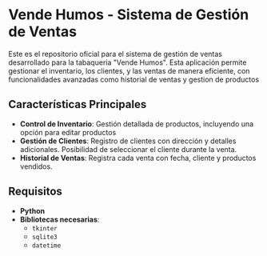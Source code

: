 # Vende Humos - Sistema de Gestión de Ventas

Este es el repositorio oficial para el sistema de gestión de ventas desarrollado para la tabaquería "Vende Humos". Esta aplicación permite gestionar el inventario, los clientes, y las ventas de manera eficiente, con funcionalidades avanzadas como historial de ventas y gestion de productos

## Características Principales

- **Control de Inventario**: Gestión detallada de productos, incluyendo una opción para editar productos
- **Gestión de Clientes**: Registro de clientes con dirección y detalles adicionales. Posibilidad de seleccionar el cliente durante la venta.
- **Historial de Ventas**: Registra cada venta con fecha, cliente y productos vendidos.

## Requisitos

- **Python**
- **Bibliotecas necesarias**:
  - `tkinter`
  - `sqlite3`
  - `datetime`
